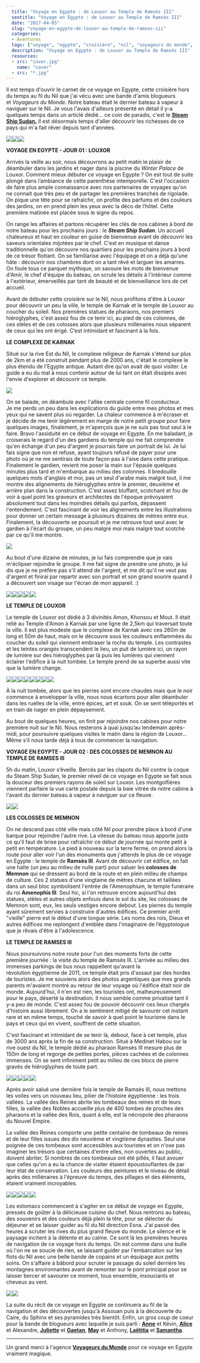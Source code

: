 ```yaml
---
  title: "Voyage en Egypte : de Louxor au Temple de Ramsès III"
  seotitle: "Voyage en Egypte : de Louxor au Temple de Ramsès III"
  date: "2017-04-05"
  slug: "voyage-en-egypte-de-louxor-au-temple-de-ramses-iii"
  categories:
  - Aventures
  tags: ["voyage", "egypte", "croisière", "nil", "voyageurs du monde", "louxor", "temple"]
  description: "Voyage en Egypte : de Louxor au Temple de Ramsès III"
  resources:
  - src: "cover.jpg"
    name: "cover"
  - src: "*.jpg"
---
```


Il est temps d'ouvrir le carnet de ce voyage en Egypte, cette croisière hors du temps au fil du Nil que j'ai vécu avec une bande d'amis blogueurs et _Voyageurs du Monde_. Notre bateau était le dernier bateau à vapeur à naviguer sur le Nil. Je vous l'avais d'ailleurs présenté en détail il y-a quelques temps dans un articlé dédié... ce coin de paradis, c'est le **[Steam Ship Sudan.](http://jeremyjanin.com/partir-en-voyage-en-croisiere-en-egypte)** Il est désormais temps d'aller découvrir les richesses de ce pays qui m'a fait rêver depuis tant d'années.

![](images/DSC07844.jpg)![](images/DSC07947.jpg)![](images/DSC07811.jpg)

**VOYAGE EN EGYPTE - JOUR 01 : LOUXOR**

Arrivés la veille au soir, nous découvrons au petit matin le plaisir de déambuler dans les jardins et nager dans la piscine du _Winter Palace_ de Louxor. Comment mieux débuter ce voyage en Egypte ? On est tout de suite plongé dans l’ambiance de cette parenthèse intemporelle. C'est l'occasion de faire plus ample connaissance avec nos partenaires de voyages qu'on ne connait que très peu et de partager les premières tranches de rigolade. On pique une tête pour se rafraîchir, on profite des parfums et des couleurs des jardins, on en prend plein les yeux avec la déco de l’hôtel. Cette première matinée est placée sous le signe du repos.

On range les affaires et partons récupérer les clés de nos cabines à bord de notre bateau pour les prochains jours : le **_Steam Ship Sudan_**. Un accueil chaleureux et haut en couleur en guise de bienvenue avant de découvrir les saveurs orientales mijotées par le chef. C'est en musique et danse traditionnelle qu'on découvre nos quartiers pour les prochains jours à bord de ce trésor flottant. On se familiarise avec l'équipage et on a déjà qu'une hâte : découvrir nos chambres dont on a tant rêvé et larguer les amarres. On foule tous ce parquet mythique, on savoure les mots de bienvenue d'Amir, le chef d'équipe du bateau, on scrute les détails à l'intérieur comme à l'extérieur, émerveillés par tant de beauté et de bienveillance lors de cet accueil.

Avant de débuter cette croisière sur le Nil, nous profitons d'être à Louxor pour découvrir un peu la ville, le temple de Karnak et le temple de Louxor au coucher du soleil. Nos premières statues de pharaons, nos premiers hiéroglyphes, c'est assez fou de ce tenir ici, au pied de ces colonnes, de ces stèles et de ces colosses alors que plusieurs millénaires nous séparent de ceux qui les ont érigé. C’est intimidant et fascinant à la fois.

**LE COMPLEXE DE KARNAK**

Situé sur la rive Est du Nil, le complexe religieux de Karnak s'étend sur plus de 2km et a été construit pendant plus de 2000 ans, c'était le complexe le plus étendu de l'Egypte antique. Autant dire qu'on avait de quoi visiter. Le guide a eu du mal à nous contenir autour de lui tant on était dissipés avec l'envie d'explorer et découvrir ce temple.

![](images/DSC07762.jpg)

On se balade, on déambule avec l'allée centrale comme fil conducteur. Je me perds un peu dans les explications du guide entre mes photos et mes yeux qui ne savent plus où regarder. La chaleur commence à m'écraser et je décide de me tenir légèrement en marge de notre petit groupe pour faire quelques images, finalement, je m'aperçois que je ne suis pas tout seul à le faire. Bravo l'assiduité en ce début de voyage en Egypte. En me baladant, je croiserais le regard d'un des gardiens du temple qui me fait comprendre qu'en échange d'un peu d'argent je pourrais faire un portrait de lui. Je lui fais signe que non et refuse, ayant toujours refusé de payer pour une photo où je ne me sentirais de toute façon pas à l'aise dans cette pratique. Finalement le gardien, revient me poser la main sur l'épaule quelques minutes plus tard et m'embarque au milieu des colonnes. Il bredouille quelques mots d'anglais et moi, pas un seul d'arabe mais malgré tout, il me montre des alignements de hiéroglyphes entre le premier, deuxième et arrière plan dans la construction. C'est assez bluffant, scotchant et fou de voir à quel point les graveurs et architectes de l'époque prévoyaient absolument tout dans les moindres détails qui parfois, dépassent l'entendement. C'est fascinant de voir les alignements entre les illustrations pour donner un certain message à plusieurs dizaines de mètres entre eux. Finalement, la découverte se poursuit et je me retrouve tout seul avec le gardien à l'écart du groupe, un peu malgré moi mais malgré tout scotché par ce qu'il me montre.

![](images/DSC07783.jpg)

Au bout d'une dizaine de minutes, je lui fais comprendre que je vais m'éclipser rejoindre le groupe. Il me fait signe de prendre une photo, je lui dis que je ne préfère pas s'il attend de l'argent, et me dit qu'il ne veut pas d'argent et finirai par repartir avec son portrait et son grand sourire quand il a découvert son visage sur l'écran de mon appareil. :)

![](images/DSC07781.jpg)![](images/DSC07772.jpg)![](images/DSC07776.jpg)![](images/DSC07800.jpg)![](images/DSC07806.jpg)

**LE TEMPLE DE LOUXOR**

Le temple de Louxor est dédié à 3 divinités Amon, Khonsou et Mout. Il était relié au Temple d'Amon à Karnak par une ligne de 2,5km qui traversait toute la ville. Il est plus modeste que le complexe de Karnak avec ces 260m de long et 50m de haut, mais on le découvre sous les couleurs enflammées du coucher du soleil qui viennent embraser la roche du temple. Les contrastes et les teintes orangés transcendent le lieu, un puit de lumière ici, un rayon de lumière sur des hiéroglyphes par là puis les lumières qui viennent éclairer l'édifice à la nuit tombée. Le temple prend de sa superbe aussi vite que la lumière change.

![](images/DSC07818.jpg)![](images/DSC07823.jpg)![](images/DSC07827.jpg)![](images/DSC07826.jpg)![](images/DSC07821.jpg)![](images/DSC07828.jpg)![](images/DSC07830.jpg)![](images/DSC07832.jpg)

À la nuit tombée, alors que les pierres sont encore chaudes mais que le noir commence à envelopper la ville, nous nous écartons pour aller déambuler dans les ruelles de la ville, entre épices, art et souk. On se sent téléportés et en train de nager en plein dépaysement.

Au bout de quelques heures, on finit par rejoindre nos cabines pour notre première nuit sur le Nil. Nous resterons à quai jusqu’au lendemain après-midi, pour poursuivre quelques visites le matin dans la région de Louxor… Même s’il nous tarde déjà à tous de commencer la navigation.

**VOYAGE EN EGYPTE - JOUR 02 : DES COLOSSES DE MEMNON AU TEMPLE DE RAMSES III**

5h du matin, Louxor s’éveille. Bercés par les clapots du Nil contre la coque du Steam Ship Sudan, le premier réveil de ce voyage en Egypte se fait sous la douceur des premiers rayons de soleil sur Louxor. Les montgolfières viennent parfaire la vue carte postale depuis la baie vitrée de notre cabine à l'avant du dernier bateau à vapeur à naviguer sur ce fleuve.

![](images/DSC07838.jpg)![](images/DSC07856.jpg)

**LES COLOSSES DE MEMNON**

On ne descend pas côté ville mais côté Nil pour prendre place à bord d'une barque pour rejoindre l'autre rive. La vitesse du bateau nous apporte juste ce qu'il faut de brise pour rafraîchir ce début de journée qui monte petit à petit en température. Le pied à nouveau sur la terre ferme, on prend alors la route pour aller voir l'un des monuments que j'attends le plus de ce voyage en Egypte : le temple de **Ramsès III**. Avant de découvrir cet édifice, on fait une halte (un peu au milieu de nulle part) pour saluer les **colosses de Memnon** qui se dressent au bord de la route et en plein milieu de champs de culture. Ces 2 statues d'une vingtaine de mètres chacune et taillées dans un seul bloc symbolisent l'entrée de l'Amenophium, le temple funéraire du roi **Amenophis III**. Seul hic, si l'on retrouve encore aujourd'hui des statues, stèles et autres objets enfouis dans le sol du site, les colosses de Memnon sont, eux, les seuls vestiges encore debout. Les pierres du temple ayant sûrement servies à construire d'autres édifices. Ce premier arrêt "vieille" pierre est le début d'une longue série. Les noms des rois, Dieux et autres édifices me replongent d'emblée dans l'imaginaire de l’égyptologue que je rêvais d'être à l'adolescence.

**LE TEMPLE DE RAMSES III**

Nous poursuivons notre route pour l'un des moments forts de cette première journée : la visite du temple de Ramsès III. L'arrivée au milieu des immenses parkings de bus nous rappellent qu'avant la révolution égyptienne de 2011, ce temple était pris d'assaut par des hordes de touristes. Je me souviens alors des photos argentiques que mes grands parents m'avaient montré au retour de leur voyage où l'édifice était noir de monde. Aujourd'hui, il n'en est rien, les touristes ont, malheureusement pour le pays, déserté la destination. Il nous semble comme privatisé tant il y-a peu de monde. C'est assez fou de pouvoir découvrir ces lieux chargés d'histoire aussi librement. On a le sentiment mitigé de savourer cet instant rare et en même temps, touché de savoir à quel point le tourisme dans le pays et ceux qui en vivent, souffrent de cette situation.

C'est fascinant et intimidant de se tenir là, debout, face à cet temple, plus de 3000 ans après la fin de sa construction. Situé à Medinet Habou sur la rive ouest du Nil, le temple dédié au pharaon Ramsès III mesure plus de 150m de long et regorge de petites portes, pièces cachées et de colonnes immenses. On se sent infiniment petit au milieu de ces blocs de pierre gravés de hiéroglyphes de toute part.

![](images/DSC07866.jpg)![](images/DSC07890.jpg)![](images/DSC07893.jpg)![](images/DSC07892.jpg)![](images/DSC07881.jpg)

Après avoir salué une dernière fois le temple de Ramsès III, nous mettons les voiles vers un nouveau lieu, pilier de l'histoire égyptienne : les trois vallées. La vallée des Reines abrite les tombeaux des reines et de leurs filles, la vallée des Nobles accueille plus de 400 tombes de proches des pharaons et la vallée des Rois, quant à elle, est la nécropole des pharaons du Nouvel Empire.

La vallée des Reines comporte une petite centaine de tombeaux de reines et de leur filles issues des dix neuvième et vingtième dynasties. Seul une poignée de ces tombeaux sont accessibles aux touristes et on n'ose pas imaginer les trésors que certaines d'entre elles, non ouvertes au public, doivent abriter. Si nombres de ces tombeaux ont été pillés, il faut avouer que celles qu'on a eu la chance de visiter étaient époustouflantes de par leur état de conservation. Les couleurs des peintures et le niveau de détail après des millénaires à l'épreuve du temps, des pillages et des éléments, étaient vraiment incroyables.

![](images/DSC07909.jpg)![](images/DSC07932.jpg)![](images/DSC07933.jpg)![](images/DSC07913.jpg)![](images/DSC07919.jpg)

Les estomacs commencent à s'agiter en ce début de voyage en Egypte, pressés de goûter à la délicieuse cuisine du chef. Nous rentrons au bateau, des souvenirs et des couleurs déjà plein la tête, pour se délecter du déjeuner et se laisser guider au fil du Nil direction Esna. J'ai passé des heures à scruter les rives du plus grand fleuve du monde. Le silence et le paysage incitent à la détente et au calme. Ce sont là les premières heures de navigation de ce voyage hors du temps. On est comme dans une bulle où l'on ne se soucie de rien, se laissant guider par l'embarcation sur les flots du Nil avec une belle bande de copains et un équipage aux petits soins. On s'affaire à bâbord pour scruter le passage du soleil derrière les montagnes environnantes avant de remonter sur le pont principal pour se laisser bercer et savourer ce moment, tous ensemble, insouciants et cheveux au vent.

![](images/DSC07943.jpg)![](images/DSC08022.jpg)

La suite du récit de ce voyage en Egypte se continuera au fil de la navigation et des découvertes jusqu'à Assouan puis à la découverte du Caire, du Sphinx et ses pyramides très bientôt. Enfin, un gros coup de coeur pour la bande de blogueurs avec laquelle je suis parti : [**Anne**](http://le-chien-a-taches.com/) et Kévin, [**Alice**](http://tippy.fr) et Alexandre, [**Juliette**](http://jenesaispaschoisir.com) et [**Gaetan**](http://instagram.com/gaetan), [**May**](http://www.vie-de-miettes.fr/) et Anthony, [**Laëtitia**](http://eleusis-megara.fr) et [**Samantha**](http://paris-tu-paris.fr).

* * *

Un grand merci à l'agence [**Voyageurs du Monde**](http://www.voyageursdumonde.fr/voyage-sur-mesure) pour ce voyage en Egypte vraiment magique.
